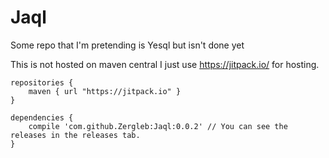 # Jaql
Some repo that I'm pretending is Yesql but isn't done yet

This is not hosted on maven central I just use https://jitpack.io/ for hosting.
    
    repositories {
        maven { url "https://jitpack.io" }
    }
    
    dependencies {
        compile 'com.github.Zergleb:Jaql:0.0.2' // You can see the releases in the releases tab.
    }

